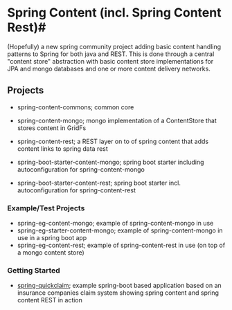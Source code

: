 # Spring Content (incl. Spring Content Rest)#

(Hopefully) a new spring community project adding basic content handling patterns to Spring for both java and REST.  This is done through a central "content store" abstraction with basic content store implementations for JPA and mongo databases and one or more content delivery networks.

## Projects

- spring-content-commons; common core
- spring-content-mongo; mongo implementation of a ContentStore that stores content in GridFs
- spring-content-rest; a REST layer on to of spring content that adds content links to spring data rest

- spring-boot-starter-content-mongo; spring boot starter including autoconfiguration for spring-content-mongo
- spring-boot-starter-content-rest; spring boot starter incl. autoconfiguration for spring-content-rest

### Example/Test Projects
- spring-eg-content-mongo; example of spring-content-mongo in use
- spring-eg-starter-content-mongo; example of spring-content-mongo in use in a spring boot app
- spring-eg-content-rest; example of spring-content-rest in use (on top of a mongo content store)

### Getting Started
- [spring-quickclaim](./spring-gs-content-quickclaim/readme.MD); example spring-boot based application based on an insurance companies claim system showing spring content and spring content REST in action
